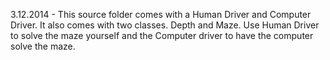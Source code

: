 3.12.2014 - This source folder comes with a Human Driver and Computer Driver. It also comes with two classes. Depth and Maze.
						Use Human Driver to solve the maze yourself and the Computer driver to have the computer solve the maze. 